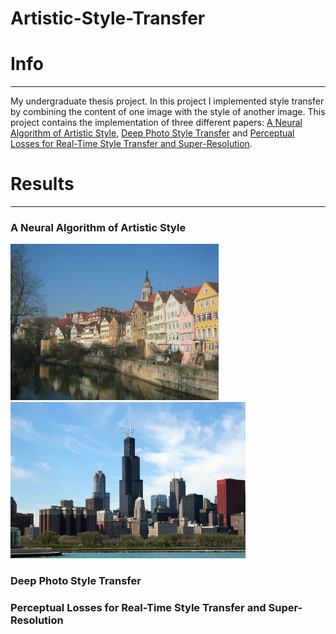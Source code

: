 # Artistic-Style-Transfer

# Info
---
My undergraduate thesis project. In this project I implemented style transfer by combining the content of one image with the style of another image. This project contains the implementation of three different papers: [A Neural Algorithm of Artistic Style](https://arxiv.org/abs/1508.06576), [Deep Photo Style Transfer](https://arxiv.org/abs/1703.07511) and [Perceptual Losses for Real-Time Style Transfer and Super-Resolution](https://arxiv.org/abs/1603.08155).

# Results
---
### A Neural Algorithm of Artistic Style
<p><img src='examples/content/content1.jpg' height='250' />
<img src='examples/content/content2.jpg' height='250' /></p>

### Deep Photo Style Transfer
### Perceptual Losses for Real-Time Style Transfer and Super-Resolution

